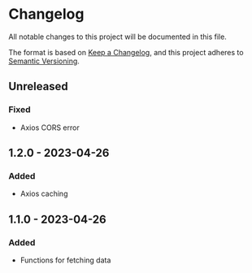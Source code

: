 # Changelog

All notable changes to this project will be documented in this file.

The format is based on [Keep a Changelog](https://keepachangelog.com/en/1.0.0/),
and this project adheres to [Semantic Versioning](https://semver.org/spec/v2.0.0.html).

## Unreleased
### Fixed
- Axios CORS error

## 1.2.0 - 2023-04-26
### Added
- Axios caching

## 1.1.0 - 2023-04-26
### Added
- Functions for fetching data
